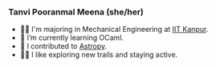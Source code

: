 <!--
**TanviPooranmal/TanviPooranmal** is a ✨ _special_ ✨ repository because its `README.md` (this file) appears on your GitHub profile. -->
### Tanvi Pooranmal Meena (she/her)
- 👩‍🎓 I'm majoring in Mechanical Engineering at [IIT Kanpur](https://www.iitk.ac.in/).
- 🌱 I’m currently learning OCaml.
- 🤝 I contributed to [Astropy](https://github.com/astropy/astropy).
- 🚴‍♀️ I like exploring new trails and staying active.
